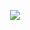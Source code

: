 
<p align="center">
<a href="https://github.com/lumigj/github-readme-stats">
  <img align="center" src="https://github-readme-stats.vercel.app/api/top-langs/?username=lumigj&hide=html,C,CMake,Jupyter%20Notebook&langs_count=6" />
</a>
</p>
<br/>


